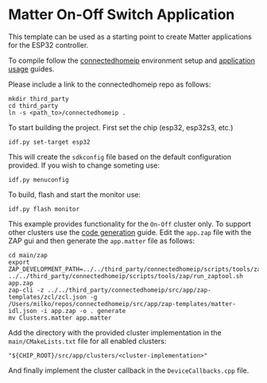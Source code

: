 # Matter On-Off Switch Application

This template can be used as a starting point to create Matter applications for the ESP32 controller.

To compile follow the [connectedhomeip](https://github.com/project-chip/connectedhomeip/blob/bc8c9ece127e42033543ecfa7b03341e6dcff1cc/docs/guides/esp32/setup_idf_chip.md) environment setup and [application usage](https://github.com/project-chip/connectedhomeip/blob/bc8c9ece127e42033543ecfa7b03341e6dcff1cc/docs/guides/esp32/build_app_and_commission.md) guides.

Please include a link to the connectedhomeip repo as follows:

```
mkdir third_party
cd third_party
ln -s <path_to>/connectedhomeip .
```

To start building the project. First set the chip (esp32, esp32s3, etc.)
```
idf.py set-target esp32
```
This will create the `sdkconfig` file based on the default configuration provided. If you wish to change someting use:
```
idf.py menuconfig
```
To build, flash and start the monitor use:
```
idf.py flash monitor
```
This example provides functionality for the `On-Off` cluster only. To support other clusters use the [code generation](https://github.com/project-chip/connectedhomeip/blob/bc8c9ece127e42033543ecfa7b03341e6dcff1cc/docs/code_generation.md) guide. 
Edit the `app.zap` file with the ZAP gui and then generate the `app.matter` file as follows:

```
cd main/zap
export ZAP_DEVELOPMENT_PATH=../../third_party/connectedhomeip/scripts/tools/zap
../../third_party/connectedhomeip/scripts/tools/zap/run_zaptool.sh app.zap
zap-cli -z ../../third_party/connectedhomeip/src/app/zap-templates/zcl/zcl.json -g /Users/milko/repos/connectedhomeip/src/app/zap-templates/matter-idl.json -i app.zap -o . generate
mv Clusters.matter app.matter
```
Add the directory with the provided cluster implementation in the `main/CMakeLists.txt` file for all enabled clusters:
```
"${CHIP_ROOT}/src/app/clusters/<cluster-implementation>"
```

And finally implement the cluster callback in the `DeviceCallbacks.cpp` file.



